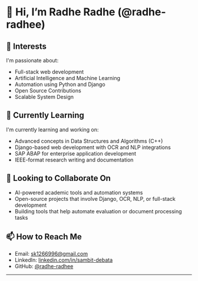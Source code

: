 # 👋 Hi, I’m Radhe Radhe (@radhe-radhee)

## 👀 Interests
I'm passionate about:
- Full-stack web development
- Artificial Intelligence and Machine Learning
- Automation using Python and Django
- Open Source Contributions
- Scalable System Design

## 🌱 Currently Learning
I'm currently learning and working on:
- Advanced concepts in Data Structures and Algorithms (C++)
- Django-based web development with OCR and NLP integrations
- SAP ABAP for enterprise application development
- IEEE-format research writing and documentation

## 💞️ Looking to Collaborate On
- AI-powered academic tools and automation systems
- Open-source projects that involve Django, OCR, NLP, or full-stack development
- Building tools that help automate evaluation or document processing tasks

## 📫 How to Reach Me
- Email: sk1266996@gmail.com  
- LinkedIn: [linkedin.com/in/sambit-debata](https://www.linkedin.com/in/sambit-debata)  
- GitHub: [@radhe-radhee](https://github.com/radhe-radhee)

---

<!---
radhe-radhee/radhe-radhee is a ✨ special ✨ repository because its `README.md` (this file) appears on your GitHub profile.
You can click the Preview link to take a look at your changes.
--->
